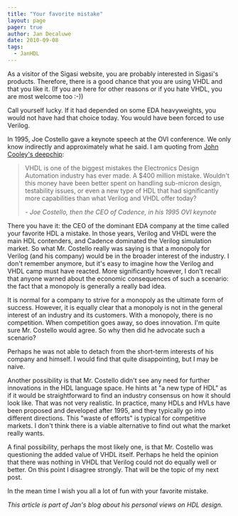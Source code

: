 ```yaml
---
title: "Your favorite mistake"
layout: page 
pager: true
author: Jan Decaluwe
date: 2010-09-08
tags: 
  - JanHDL
---
```

As a visitor of the Sigasi website, you are probably interested in Sigasi's products. Therefore, there is a good chance that you are using VHDL and that you like it. (If you are here for other reasons or if you hate VHDL, you are most welcome too :-))

Call yourself lucky. If it had depended on some EDA heavyweights, you would not have had that choice today. You would have been forced to use Verilog.

In 1995, Joe Costello gave a keynote speech at the OVI conference. We only know indirectly and approximately what he said. I am quoting from <a href="http://www.deepchip.com/items/snug00-07.html">John Cooley's deepchip</a>:

> VHDL is one of the biggest mistakes the Electronics Design Automation
industry has ever made. A $400 million mistake. Wouldn't this money
have been better spent on handling sub-micron design, testability
issues, or even a new type of HDL that had significantly more
capabilities than what Verilog and VHDL offer today?
>
> _- Joe Costello, then the CEO of Cadence, in his 1995 OVI keynote_

There you have it: the CEO of the dominant EDA company at the time called your favorite HDL a mistake. In those years, Verilog and VHDL were the main HDL contenders, and Cadence dominated the Verilog simulation market. So what Mr. Costello really was saying is that a monopoly for Verilog (and his company) would be in the broader interest of the industry. I don't remember anymore, but it's easy to imagine how the Verilog and VHDL camp must have reacted. More significantly however, I don't recall that anyone warned about the economic consequences of such a scenario: the fact that a monopoly is generally a really bad idea.

It is normal for a company to strive for a monopoly as the ultimate form of success. However, it is equally clear that a monopoly is not in the general interest of an industry and its customers. With a monopoly, there is no competition. When competition goes away, so does innovation. I'm quite sure Mr. Costello would agree. So why then did he advocate such a scenario?

Perhaps he was not able to detach from the short-term interests of his company and himself. I would find that quite disappointing, but I may be naive.

Another possibility is that Mr. Costello didn't see any need for further innovations in the HDL language space. He hints at "a new type of HDL"  as if it would be straightforward to find an industry consensus on how it should look like. That was not very realistic. In practice, many HDLs and HVLs have been proposed and developed after 1995, and they typically go into different directions. This "waste of efforts" is typical for competitive markets. I don't think there is a viable alternative to find out what the market really wants.

A final possibility, perhaps the most likely one, is that Mr. Costello was questioning the added value of VHDL itself. Perhaps he held the opinion that there was nothing in VHDL that Verilog could not do equally well or better. On this point I disagree strongly. That will be the topic of my next post.

In the mean time I wish you all a lot of fun with your favorite mistake.


<em>This article is part of Jan's blog about his personal views on HDL design.</em>
